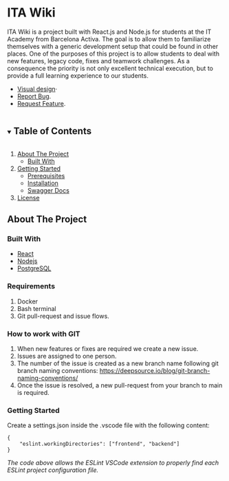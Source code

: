 # ITA Wiki


ITA Wiki is a project built with React.js and Node.js for students at the IT Academy from Barcelona Activa. The goal is to allow them to familiarize themselves with a generic development setup that could be found in other places. One of the purposes of this project is to allow students to deal with new features, legacy code, fixes and teamwork challenges. As a consequence the priority is not only excellent technical execution, but to provide a full learning experience to our students. 
- <a href="https://www.figma.com/file/ScWpDKxEB3wEGbztXMSJO3/MVP-Wiki-IT-Academy">Visual design</a>·
- <a href="https://github.com/it-academyproject/ita-directory/issues">Report Bug</a>.
- <a href="https://github.com/it-academyproject/ita-directory/issues">Request Feature</a>.


<details open="open">
  <summary><h2 style="display: inline-block">Table of Contents</h2></summary>
  <ol>
    <li>
      <a href="#about-the-project">About The Project</a>
      <ul>
        <li><a href="#built-with">Built With</a></li>
      </ul>
    </li>
    <li>
      <a href="#getting-started">Getting Started</a>
      <ul>
        <li><a href="#prerequisites">Prerequisites</a></li>
        <li><a href="#installation">Installation</a></li>
        <li><a href="#swagger-docs">Swagger Docs</a></li>
      </ul>
    </li>
    <li><a href="#license">License</a></li>
  </ol>
</details>

<!-- ABOUT THE PROJECT -->

## About The Project

### Built With

- [React](https://reactjs.org/)
- [Nodejs](https://nodejs.dev/)
- [PostgreSQL](https://www.postgresql.org/)

<!-- GETTING STARTED -->

### Requirements

1. Docker
2. Bash terminal
3. Git pull-request and issue flows.

### How to work with GIT

1. When new features or fixes are required we create a new issue.
2. Issues are assigned to one person.
3. The number of the issue is created as a new branch name following git branch naming conventions: https://deepsource.io/blog/git-branch-naming-conventions/
4. Once the issue is resolved, a new pull-request from your branch to main is required.

### Getting Started
Create a settings.json inside the .vscode file with the following content:
```
{
    "eslint.workingDirectories": ["frontend", "backend"]
}
```
_The code above allows the ESLint VSCode extension to properly find each ESLint project configuration file._

<!-- LICENSE -->

<!-- ## License

Distributed under the MIT License. See `LICENSE` for more information. -->

